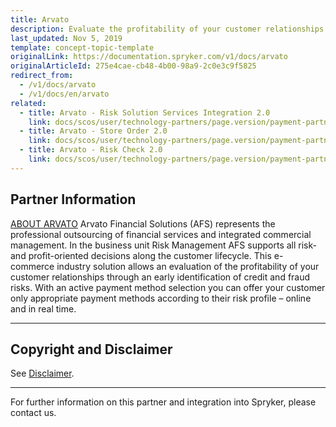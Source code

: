 ```yaml
---
title: Arvato
description: Evaluate the profitability of your customer relationships through early identification of credit and fraud risks by integrating the Arvato module into the Spryker Commerce OS.
last_updated: Nov 5, 2019
template: concept-topic-template
originalLink: https://documentation.spryker.com/v1/docs/arvato
originalArticleId: 275e4cae-cb48-4b00-98a9-2c0e3c9f5825
redirect_from:
  - /v1/docs/arvato
  - /v1/docs/en/arvato
related:
  - title: Arvato - Risk Solution Services Integration 2.0
    link: docs/scos/user/technology-partners/page.version/payment-partners/arvato/v.2.0/arvato-risk-solution-services-integration-2.0.html
  - title: Arvato - Store Order 2.0
    link: docs/scos/user/technology-partners/page.version/payment-partners/arvato/arvato-store-order.html
  - title: Arvato - Risk Check 2.0
    link: docs/scos/user/technology-partners/page.version/payment-partners/arvato/v.2.0/arvato-risk-check-2.0.html
---
```


## Partner Information

[ABOUT ARVATO](https://finance.arvato.com//de.html) 
 Arvato Financial Solutions (AFS) represents the professional outsourcing of financial services and integrated commercial management. In the business unit Risk Management AFS supports all risk- and profit-oriented decisions along the customer lifecycle. This e-commerce industry solution allows an evaluation of the profitability of your customer relationships through an early identification of credit and fraud risks. With an active payment method selection you can offer your customer only appropriate payment methods according to their risk profile – online and in real time. 

---

## Copyright and Disclaimer

See [Disclaimer](https://github.com/spryker/spryker-documentation).

---
For further information on this partner and integration into Spryker, please contact us.

<div class="hubspot-forms hubspot-forms--docs">
<div class="hubspot-form" id="hubspot-partners-1">
            <div class="script-embed" data-code="
                                            hbspt.forms.create({
				                                portalId: '2770802',
				                                formId: '163e11fb-e833-4638-86ae-a2ca4b929a41',
              	                                onFormReady: function() {
              		                                const hbsptInit = new CustomEvent('hbsptInit', {bubbles: true});
              		                                document.querySelector('#hubspot-partners-1').dispatchEvent(hbsptInit);
              	                                }
				                            });
            "></div>
</div>
</div>


